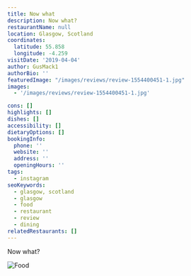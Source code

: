 ```yaml
---
title: Now what
description: Now what?
restaurantName: null
location: Glasgow, Scotland
coordinates:
  latitude: 55.858
  longitude: -4.259
visitDate: '2019-04-04'
author: GusMack1
authorBio: ''
featuredImage: "/images/reviews/review-1554400451-1.jpg"
images:
  - '/images/reviews/review-1554400451-1.jpg'

cons: []
highlights: []
dishes: []
accessibility: []
dietaryOptions: []
bookingInfo:
  phone: ''
  website: ''
  address: ''
  openingHours: ''
tags:
  - instagram
seoKeywords:
  - glasgow, scotland
  - glasgow
  - food
  - restaurant
  - review
  - dining
relatedRestaurants: []
---
```


Now what?

![Food](/images/reviews/review-1554400451-1.jpg)
